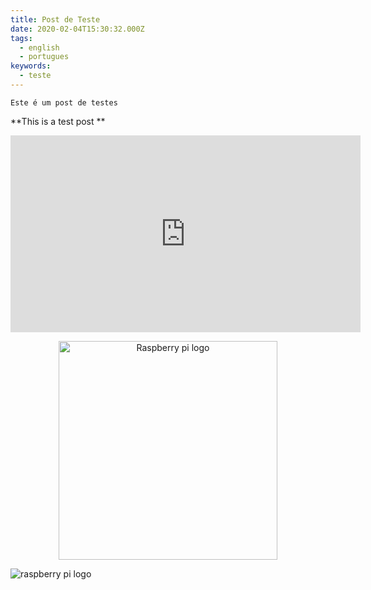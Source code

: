```yaml
---
title: Post de Teste
date: 2020-02-04T15:30:32.000Z
tags:
  - english
  - portugues
keywords:
  - teste
---
```

```
Este é um post de testes 
```

**This is a test post **

 <iframe width="560" height="315" src="https://www.youtube-nocookie.com/embed/-wbtj11Mqvk" frameborder="0" allow="accelerometer; autoplay; encrypted-media; gyroscope; picture-in-picture" allowfullscreen></iframe>

<p align="center">
<img src="/images/uploads/raspberry-pi-logo.png" width="350" title="Raspberry pi logo">
</p>

![raspberry pi logo](/images/uploads/raspberry-pi-logo.png)
